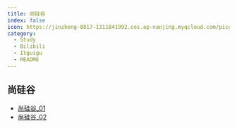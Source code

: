 ```yaml
---
title: 尚硅谷
index: false
icon: https://jinzhong-0817-1311841992.cos.ap-nanjing.myqcloud.com/picgo/%E6%8A%80%E5%B7%A7.svg
category:
  - Study
  - Bilibili
  - Itguigu
  - README
---
```



## 尚硅谷

- [尚硅谷_01](Itguigu_01.md)
- [尚硅谷_02](Itguigu_02.md)

